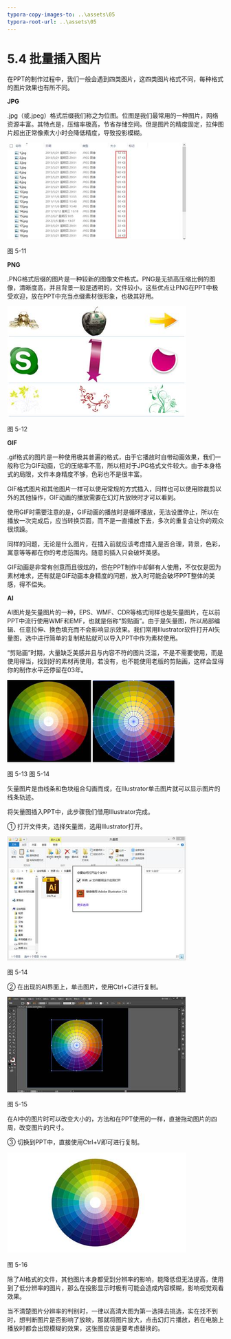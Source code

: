 ```yaml
---
typora-copy-images-to: ..\assets\05
typora-root-url: ..\assets\05
---
```


# 5.4  批量插入图片

在PPT的制作过程中，我们一般会遇到四类图片，这四类图片格式不同，每种格式的图片效果也有所不同。

**JPG**

.jpg（或.jpeg）格式后缀我们称之为位图。位图是我们最常用的一种图片，网络资源丰富。其特点是，压缩率极高，节省存储空间。但是图片的精度固定，拉伸图片超出正常像素大小时会降低精度，导致投影模糊。

![img](../../.gitbook/assets/image013%20%284%29.jpg)

图 5-11

**PNG**

.PNG格式后缀的图片是一种较新的图像文件格式。PNG是无损高压缩比例的图像，清晰度高，并且背景一般是透明的，文件较小，这些优点让PNG在PPT中极受欢迎，放在PPT中充当点缀素材很形象，也极其好用。

![img](../../.gitbook/assets/image014%20%288%29.jpg)

图 5-12

**GIF**

.gif格式的图片是一种使用极其普遍的格式，由于它播放时自带动画效果，我们一般称它为GIF动画，它的压缩率不高，所以相对于JPG格式文件较大。由于本身格式的局限，文件本身精度不够，色彩也不是很丰富。

GIF格式图片和其他图片一样可以使用常规的方式插入，同样也可以使用除裁剪以外的其他操作，GIF动画的播放需要在幻灯片放映时才可以看到。

使用GIF时需要注意的是，GIF动画的播放时是循环播放，无法设置停止，所以在播放一次完成后，应当转换页面，而不是一直播放下去，多次的重复会让你的观众很烦躁。

同样的问题，无论是什么图片，在插入前就应该考虑插入是否合理，背景，色彩，寓意等等都在你的考虑范围内。随意的插入只会破坏美感。

GIF动画是非常有创意而且很炫的，但在PPT制作中却鲜有人使用，不仅仅是因为素材难求，还有就是GIF动画本身精度的问题，放入时可能会破坏PPT整体的美感，得不偿失。

**AI**

AI图片是矢量图片的一种，EPS、WMF、CDR等格式同样也是矢量图片，在以前PPT中流行使用WMF和EMF，也就是俗称“剪贴画”。由于是矢量图，所以局部编辑、任意拉伸、换色填充而不会影响显示效果。我们常用Illustrator软件打开AI矢量图，选中进行简单的复制粘贴就可以导入PPT中作为素材使用。

“剪贴画”时期，大量缺乏美感并且与内容不符的图片泛滥，不是不需要使用，而是使用得当，找到好的素材再使用，若没有，也不能使用老版的剪贴画，这样会显得你的制作水平还停留在03年。

![img](../../.gitbook/assets/image015%20%288%29.jpg) ![img](../../.gitbook/assets/image016%20%286%29.jpg)

图 5-13 图 5-14

矢量图片是由线条和色块组合勾画而成，在Illustrator单击图片就可以显示图片的线条轨迹。

将矢量图插入PPT中，此步骤我们借用Illustrator完成。

① 打开文件夹，选择矢量图，选用Illustrator打开。

![img](../../.gitbook/assets/image017%20%288%29.jpg)

图 5-14

② 在出现的AI界面上，单击图片，使用Ctrl+C进行复制。

![img](../../.gitbook/assets/image018%20%2810%29.jpg)

图 5-15

在AI中的图片时可以改变大小的，方法和在PPT使用的一样，直接拖动图片的四周，改变图片的尺寸。

③ 切换到PPT中，直接使用Ctrl+V即可进行复制。

![img](../../.gitbook/assets/image019%20%2811%29.jpg)

图 5-16

除了AI格式的文件，其他图片本身都受到分辨率的影响，能降低但无法提高，使用到了低分辨率的图片，那么在投影显示时极有可能会造成内容模糊，影响视觉观看效果。

当不清楚图片分辨率的判别时，一律以高清大图为第一选择去挑选，实在找不到时，想判断图片是否影响了放映，那就将图片放大，点击幻灯片播放，若在电脑上播放时都会出现模糊的效果，这张图应该是要考虑替换的。

